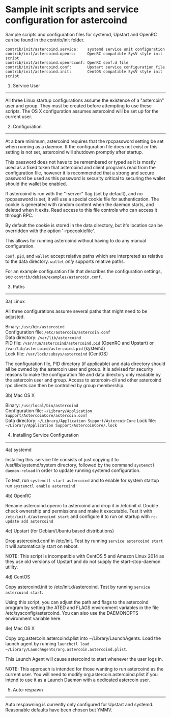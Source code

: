Sample init scripts and service configuration for astercoind
==========================================================

Sample scripts and configuration files for systemd, Upstart and OpenRC
can be found in the contrib/init folder.

    contrib/init/astercoind.service:    systemd service unit configuration
    contrib/init/astercoind.openrc:     OpenRC compatible SysV style init script
    contrib/init/astercoind.openrcconf: OpenRC conf.d file
    contrib/init/astercoind.conf:       Upstart service configuration file
    contrib/init/astercoind.init:       CentOS compatible SysV style init script

1. Service User
---------------------------------

All three Linux startup configurations assume the existence of a "astercoin" user
and group.  They must be created before attempting to use these scripts.
The OS X configuration assumes astercoind will be set up for the current user.

2. Configuration
---------------------------------

At a bare minimum, astercoind requires that the rpcpassword setting be set
when running as a daemon.  If the configuration file does not exist or this
setting is not set, astercoind will shutdown promptly after startup.

This password does not have to be remembered or typed as it is mostly used
as a fixed token that astercoind and client programs read from the configuration
file, however it is recommended that a strong and secure password be used
as this password is security critical to securing the wallet should the
wallet be enabled.

If astercoind is run with the "-server" flag (set by default), and no rpcpassword is set,
it will use a special cookie file for authentication. The cookie is generated with random
content when the daemon starts, and deleted when it exits. Read access to this file
controls who can access it through RPC.

By default the cookie is stored in the data directory, but it's location can be overridden
with the option '-rpccookiefile'.

This allows for running astercoind without having to do any manual configuration.

`conf`, `pid`, and `wallet` accept relative paths which are interpreted as
relative to the data directory. `wallet` *only* supports relative paths.

For an example configuration file that describes the configuration settings,
see `contrib/debian/examples/astercoin.conf`.

3. Paths
---------------------------------

3a) Linux

All three configurations assume several paths that might need to be adjusted.

Binary:              `/usr/bin/astercoind`  
Configuration file:  `/etc/astercoin/astercoin.conf`  
Data directory:      `/var/lib/astercoind`  
PID file:            `/var/run/astercoind/astercoind.pid` (OpenRC and Upstart) or `/var/lib/astercoind/astercoind.pid` (systemd)  
Lock file:           `/var/lock/subsys/astercoind` (CentOS)  

The configuration file, PID directory (if applicable) and data directory
should all be owned by the astercoin user and group.  It is advised for security
reasons to make the configuration file and data directory only readable by the
astercoin user and group.  Access to astercoin-cli and other astercoind rpc clients
can then be controlled by group membership.

3b) Mac OS X

Binary:              `/usr/local/bin/astercoind`  
Configuration file:  `~/Library/Application Support/AstercoinCore/astercoin.conf`  
Data directory:      `~/Library/Application Support/AstercoinCore`
Lock file:           `~/Library/Application Support/AstercoinCore/.lock`

4. Installing Service Configuration
-----------------------------------

4a) systemd

Installing this .service file consists of just copying it to
/usr/lib/systemd/system directory, followed by the command
`systemctl daemon-reload` in order to update running systemd configuration.

To test, run `systemctl start astercoind` and to enable for system startup run
`systemctl enable astercoind`

4b) OpenRC

Rename astercoind.openrc to astercoind and drop it in /etc/init.d.  Double
check ownership and permissions and make it executable.  Test it with
`/etc/init.d/astercoind start` and configure it to run on startup with
`rc-update add astercoind`

4c) Upstart (for Debian/Ubuntu based distributions)

Drop astercoind.conf in /etc/init.  Test by running `service astercoind start`
it will automatically start on reboot.

NOTE: This script is incompatible with CentOS 5 and Amazon Linux 2014 as they
use old versions of Upstart and do not supply the start-stop-daemon utility.

4d) CentOS

Copy astercoind.init to /etc/init.d/astercoind. Test by running `service astercoind start`.

Using this script, you can adjust the path and flags to the astercoind program by
setting the ATED and FLAGS environment variables in the file
/etc/sysconfig/astercoind. You can also use the DAEMONOPTS environment variable here.

4e) Mac OS X

Copy org.astercoin.astercoind.plist into ~/Library/LaunchAgents. Load the launch agent by
running `launchctl load ~/Library/LaunchAgents/org.astercoin.astercoind.plist`.

This Launch Agent will cause astercoind to start whenever the user logs in.

NOTE: This approach is intended for those wanting to run astercoind as the current user.
You will need to modify org.astercoin.astercoind.plist if you intend to use it as a
Launch Daemon with a dedicated astercoin user.

5. Auto-respawn
-----------------------------------

Auto respawning is currently only configured for Upstart and systemd.
Reasonable defaults have been chosen but YMMV.

